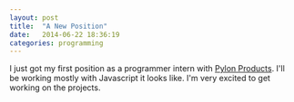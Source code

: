 ```yaml
---
layout: post
title:  "A New Position"
date:   2014-06-22 18:36:19
categories: programming
---
```


I just got my first position as a programmer intern with [Pylon Products](http://pylonproducts.com/ "Pylon Products"). I'll be working mostly with Javascript it looks like. I'm very excited to get working on the projects. 